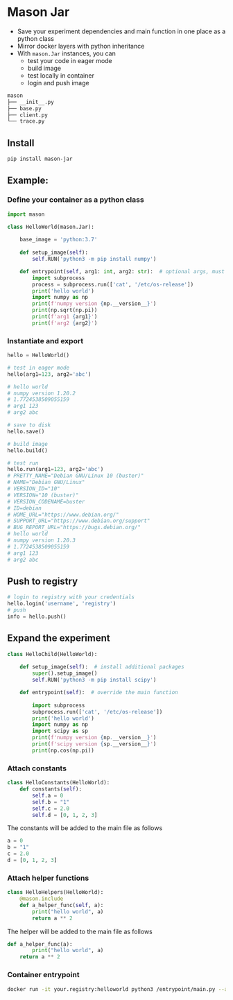 # Mason Jar

* Save your experiment dependencies and main function in one place as a python class
* Mirror docker layers with python inheritance
* With `mason.Jar` instances, you can 
  * test your code in eager mode
  * build image
  * test locally in container
  * login and push image

```bash
mason
├── __init__.py
├── base.py                                                                                                       
├── client.py                                                                                                     
└── trace.py 
```

## Install

`pip install mason-jar`

## Example:

### Define your container as a python class

```python
import mason

class HelloWorld(mason.Jar):
    
    base_image = 'python:3.7'
    
    def setup_image(self):
        self.RUN('python3 -m pip install numpy')

    def entrypoint(self, arg1: int, arg2: str):  # optional args, must be typed 
        import subprocess
        process = subprocess.run(['cat', '/etc/os-release'])
        print('hello world')
        import numpy as np
        print(f'numpy version {np.__version__}')
        print(np.sqrt(np.pi))
        print(f'arg1 {arg1}')
        print(f'arg2 {arg2}')
```

### Instantiate and export

```python
hello = HelloWorld()

# test in eager mode
hello(arg1=123, arg2='abc')

# hello world
# numpy version 1.20.2
# 1.7724538509055159
# arg1 123
# arg2 abc

# save to disk
hello.save()

# build image
hello.build()

# test run
hello.run(arg1=123, arg2='abc')
# PRETTY_NAME="Debian GNU/Linux 10 (buster)"
# NAME="Debian GNU/Linux"
# VERSION_ID="10"
# VERSION="10 (buster)"
# VERSION_CODENAME=buster
# ID=debian
# HOME_URL="https://www.debian.org/"
# SUPPORT_URL="https://www.debian.org/support"
# BUG_REPORT_URL="https://bugs.debian.org/"
# hello world
# numpy version 1.20.3
# 1.7724538509055159
# arg1 123
# arg2 abc
```

## Push to registry

```python
# login to registry with your credentials
hello.login('username', 'registry')
# push
info = hello.push()
```

## Expand the experiment

```python
class HelloChild(HelloWorld):
    
    def setup_image(self):  # install additional packages
        super().setup_image()
        self.RUN('python3 -m pip install scipy')

    def entrypoint(self):  # override the main function
        
        import subprocess
        subprocess.run(['cat', '/etc/os-release'])
        print('hello world')
        import numpy as np
        import scipy as sp
        print(f'numpy version {np.__version__}')
        print(f'scipy version {sp.__version__}')
        print(np.cos(np.pi))
```

### Attach constants

```python
class HelloConstants(HelloWorld):
    def constants(self):
        self.a = 0
        self.b = "1"
        self.c = 2.0
        self.d = [0, 1, 2, 3]
```

The constants will be added to the main file as follows

```python
a = 0
b = "1"
c = 2.0
d = [0, 1, 2, 3]
```

### Attach helper functions

```python
class HelloHelpers(HelloWorld):
    @mason.include
    def a_helper_func(self, a):
        print("hello world", a)
        return a ** 2
```

The helper will be added to the main file as follows

```python
def a_helper_func(a):
		print("hello world", a)
  	return a ** 2
```

### Container entrypoint

```bash
docker run -it your.registry:helloworld python3 /entrypoint/main.py --arg1 1 --arg2 2 ...
```
